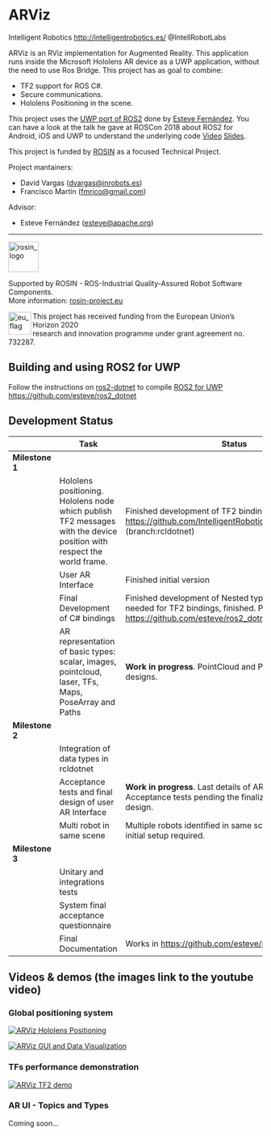 # ARViz

Intelligent Robotics http://intelligentrobotics.es/ @IntellRobotLabs 

ARViz is an RViz implementation for Augmented Reality. This application runs inside the Microsoft Hololens AR device as a UWP application, without the need to use Ros Bridge. This project has as goal to combine:


* TF2 support for ROS C#.
* Secure communications.
* Hololens Positioning in the scene.

This project uses the [UWP port of ROS2](https://github.com/esteve/ros2_dotnet) done by [Esteve Fernández](https://github.com/esteve). You can have a look at the talk he gave at ROSCon 2018 about ROS2 for Android, iOS and UWP to understand the underlying code [Video](https://vimeo.com/293302046) [Slides](https://roscon.ros.org/2018/presentations/ROSCon2018_ROS2%20for%20Android,%20iOS%20and%20Universal%20Windows%20Platform.pdf).

This project is funded by [ROSIN](http://rosin-project.eu/) as a focused Technical Project.

Project mantainers:
* David Vargas (dvargas@inrobots.es)
* Francisco Martín (fmrico@gmail.com)

Advisor:
* Esteve Fernández (esteve@apache.org)


***
<!-- 
    ROSIN acknowledgement from the ROSIN press kit
    @ https://github.com/rosin-project/press_kit
-->

<a href="http://rosin-project.eu">
  <img src="http://rosin-project.eu/wp-content/uploads/rosin_ack_logo_wide.png" 
       alt="rosin_logo" height="60" >
</a>

Supported by ROSIN - ROS-Industrial Quality-Assured Robot Software Components.  
More information: <a href="http://rosin-project.eu">rosin-project.eu</a>

<img src="http://rosin-project.eu/wp-content/uploads/rosin_eu_flag.jpg" 
     alt="eu_flag" height="45" align="left" >  

This project has received funding from the European Union’s Horizon 2020  
research and innovation programme under grant agreement no. 732287. 

## Building and using ROS2 for UWP

Follow the instructions on [ros2-dotnet](https://github.com/esteve/ros2_dotnet) to compile [ROS2 for UWP](https://github.com/esteve/ros2_dotnet/blob/master/README.md#universal-windows-platform-arm-win32-win64)
https://github.com/esteve/ros2_dotnet  

## Development Status

|                  | Task                                                                                                                      | Status                                                                                                                                  | Progress                    |
|---------------|---------------------------------------------------------------------------------------------------------------------------|-----------------------------------------------------------------------------------------------------------------------------------------|-----------------------------|
| **Milestone 1** |                                                                                                                           |                                                                                                                                         |                             |
|               | Hololens positioning. Hololens node which publish TF2 messages with the  device position with respect the world  frame.   | Finished development of TF2 bindings for rcldotnet at https://github.com/IntelligentRoboticsLabs/geometry2.git  (branch:rcldotnet)               | 100 %  :white_check_mark:                    |
|               | User AR Interface                                                                                                         | Finished initial version                                                                                                                        | 100 %  :white_check_mark:                    |
|               | Final Development of C# bindings                                                                                          | Finished development of Nested types and Collections, needed for TF2 bindings, finished. PRs pending in  https://github.com/esteve/ros2_dotnet   | 100 %  :white_check_mark: |
|               | AR representation of basic types: scalar,  images, pointcloud, laser, TFs, Maps, PoseArray  and Paths                     | **Work in progress**.   PointCloud and PoseArray pending designs.                                                                           | 80 % :x:                    |
| **Milestone 2** |                                                                                                                           |                                                                                                                                         |                             |
|               | Integration of data types in rcldotnet                                                                                    |    | 100 % :white_check_mark:  |
|               | Acceptance tests and final design of user AR Interface                                                                   | **Work in progress**.  Last details of AR UI in progress. Acceptance tests pending the finalization of the final UI design.                    | 75 % :x:                     |
|               | Multi robot in same scene                                                                                                | Multiple robots identified in same scene with minimal initial setup required. | 100 % :white_check_mark:  |
| **Milestone 3** |                                                                                                                           |                                                                                                                                         |                             |
|               | Unitary and integrations tests                                                                                            |                                                                                                                                         | 0 % :x:                     |
|               | System final acceptance questionnaire                                                                                     |                                                                                                                                         |                             |
|               | Final Documentation                                                                                                       | Works in  https://github.com/esteve/ros2_dotnet                                                                                         | 20 % :x:                    |


## Videos & demos (the images link to the youtube video)

### Global positioning system

[![ARViz Hololens Positioning](http://img.youtube.com/vi/lQXtoK3w5X8/0.jpg)](https://www.youtube.com/watch?v=lQXtoK3w5X8 "ARViz Hololens Positioning")

[![ARViz GUI and Data Visualization](http://img.youtube.com/vi/mGTKNB-Iog0/0.jpg)](https://www.youtube.com/watch?v=mGTKNB-Iog0 "ARViz GUI and Data Visualization")


### TFs performance demonstration

[![ARViz TF2 demo](http://img.youtube.com/vi/QVhvxE6DuYM/0.jpg)](https://www.youtube.com/watch?v=QVhvxE6DuYM)


### AR UI - Topics and Types

Coming soon...

